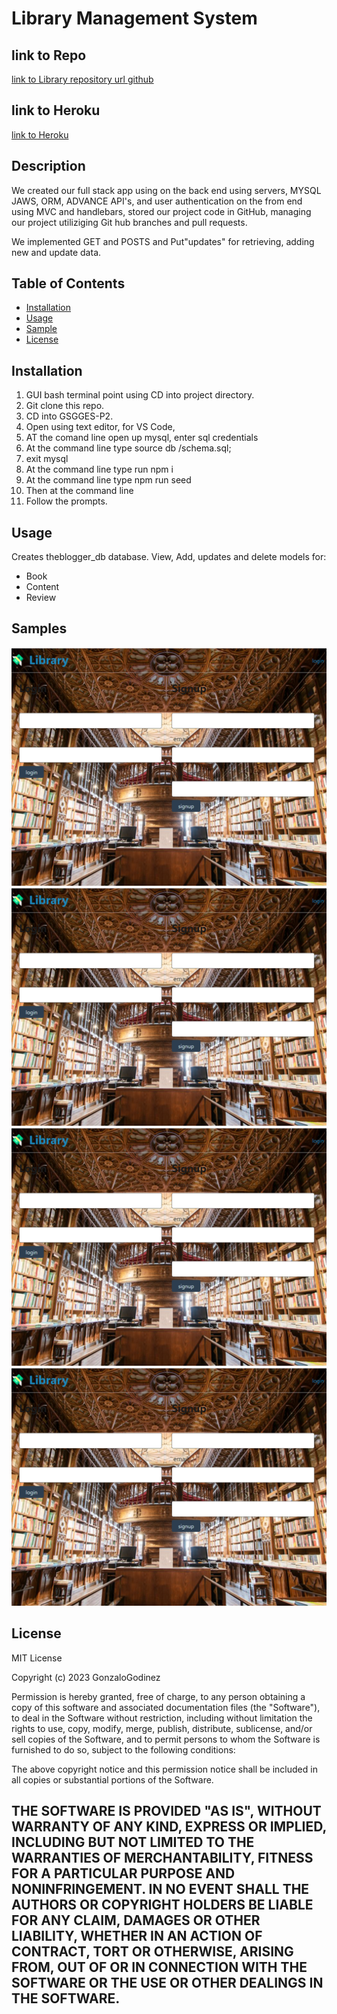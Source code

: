 # Library Management System

## link to Repo
[link to Library repository url github](https://github.com/GonzaloGodinez/gsgges-p2)

## link to Heroku
[link to Heroku](https://gsgges-p2-2fedddb9c7c5.herokuapp.com/)

## Description
We created our full stack app using on the back end using servers, MYSQL JAWS, ORM, ADVANCE API's, and user authentication on the from end using MVC and handlebars, stored our project code in GitHub, managing our project utiliziging Git hub branches and pull requests.

We implemented GET and POSTS and Put"updates" for retrieving, adding new and update data. 

## Table of Contents

- [Installation](#installation)
- [Usage](#usage)
- [Sample](#Samples)
- [License](#license)

## Installation
1.	GUI bash terminal point using CD into project directory.
2.	Git clone this repo.
3.	CD into GSGGES-P2.	
4.	Open using text editor, for VS Code, 
5.  AT the comand line open up mysql, enter sql credentials
6.  At the command line type source db /schema.sql;
7.  exit mysql
8.  At the command line type run npm i 
9.  At the command line type npm run seed
7.	Then at the command line
8.  Follow the prompts.

## Usage
Creates theblogger_db database.
View, Add, updates and delete models for:
-   Book
-   Content
-   Review

## Samples

![Main page Library Management System](./Assets/Library%20Manag%20Syst%20Front%20pg.png)
![Home Login bar tab page](./Assets/Library%20Manag%20Syst%20Front%20pg.png)
![Drop Down Menu](./Assets/Library%20Manag%20Syst%20Front%20pg.png)
![Review](./Assets/Library%20Manag%20Syst%20Front%20pg.png)



## License
MIT License

Copyright (c) 2023 GonzaloGodinez

Permission is hereby granted, free of charge, to any person obtaining a copy
of this software and associated documentation files (the "Software"), to deal
in the Software without restriction, including without limitation the rights
to use, copy, modify, merge, publish, distribute, sublicense, and/or sell
copies of the Software, and to permit persons to whom the Software is
furnished to do so, subject to the following conditions:

The above copyright notice and this permission notice shall be included in all
copies or substantial portions of the Software.

THE SOFTWARE IS PROVIDED "AS IS", WITHOUT WARRANTY OF ANY KIND, EXPRESS OR
IMPLIED, INCLUDING BUT NOT LIMITED TO THE WARRANTIES OF MERCHANTABILITY,
FITNESS FOR A PARTICULAR PURPOSE AND NONINFRINGEMENT. IN NO EVENT SHALL THE
AUTHORS OR COPYRIGHT HOLDERS BE LIABLE FOR ANY CLAIM, DAMAGES OR OTHER
LIABILITY, WHETHER IN AN ACTION OF CONTRACT, TORT OR OTHERWISE, ARISING FROM,
OUT OF OR IN CONNECTION WITH THE SOFTWARE OR THE USE OR OTHER DEALINGS IN THE
SOFTWARE.
---